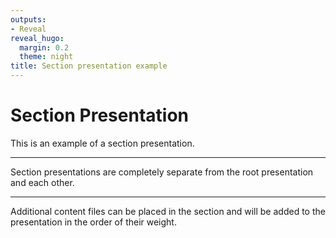 ```yaml
---
outputs:
- Reveal
reveal_hugo:
  margin: 0.2
  theme: night
title: Section presentation example
---
```


# Section Presentation

This is an example of a section presentation.

---

Section presentations are completely separate from the root presentation and each other.

---

Additional content files can be placed in the section and will be added to the presentation in the order of their weight.